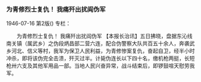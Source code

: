 ### 为青修烈士复仇！  我痛歼出扰阎伪军

1946-07-16
第2版()
专栏：

　　为青修烈士复仇！
    我痛歼出扰阎伪军
    【本报长治讯】五日拂晓，盘据东沁线南关镇（属武乡）之伪段炳昌部二营六连，配合伪警察大队共百五十余人，奔袭武乡河北、信义等村，我军为保卫人民利益，为青修惨案复仇，奋起自卫，经半小时冲杀，即将该伪完全击溃，歼灭过半。计毙伪连长以下四十名，缴机枪两挺，长短枪卅六支及其他军用品一部。当地人民兴奋异常，战斗结束后，即锣鼓喧天慰劳我军。
